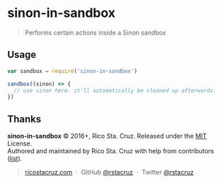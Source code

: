 # sinon-in-sandbox

> Performs certain actions inside a Sinon sandbox

## Usage

```js
var sandbox = require('sinon-in-sandbox')

sandbox((sinon) => {
  // use sinon here. it'll automatically be cleaned up afterwards.
})
```

## Thanks

**sinon-in-sandbox** © 2016+, Rico Sta. Cruz. Released under the [MIT] License.<br>
Authored and maintained by Rico Sta. Cruz with help from contributors ([list][contributors]).

> [ricostacruz.com](http://ricostacruz.com) &nbsp;&middot;&nbsp;
> GitHub [@rstacruz](https://github.com/rstacruz) &nbsp;&middot;&nbsp;
> Twitter [@rstacruz](https://twitter.com/rstacruz)

[MIT]: http://mit-license.org/
[contributors]: http://github.com/rstacruz/sinon-in-sandbox/contributors
